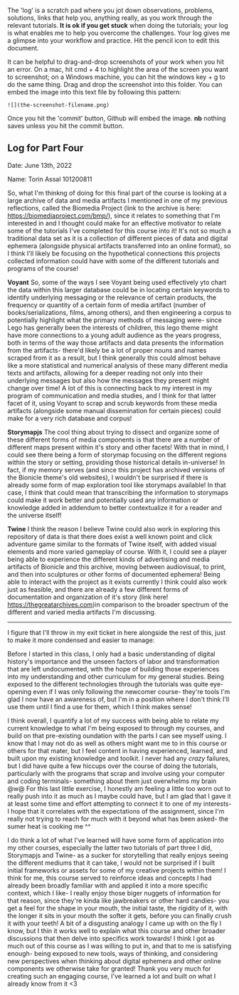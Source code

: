 The 'log' is a scratch pad where you jot down observations, problems, solutions, links that help you, anything really, as you work through the relevant tutorials. **It is ok if you get stuck** when doing the tutorials; your log is what enables me to help you overcome the challenges. Your log gives me a glimpse into your workflow and practice. Hit the pencil icon to edit this document.

It can be helpful to drag-and-drop screenshots of your work when you hit an error. On a mac, hit cmd + 4 to highlight the area of the screen you want to screenshot; on a Windows machine, you can hit the windows key + g to do the same thing. Drag and drop the screenshot into this folder. You can embed the image into this text file by following this pattern:

`![](the-screenshot-filename.png)`

Once you hit the 'commit' button, Github will embed the image. **nb** nothing saves unless you hit the commit button.

## Log for Part Four

Date: June 13th, 2022

Name: Torin Assal 101200811

So, what I'm thinkng of doing for this final part of the course is looking at a large archive of data and media artifacts I mentioned in one of my previous reflections, called the Biomedia Project (link to the archive is here: https://biomediaproject.com/bmp/), since it relates to something that I'm interested in and I thought could make for an effective motivator to relate some of the tutorials I've completed for this course into it! It's not so much a traditional data set as it is a collection of different pieces of data and digital ephemera (alongside physical artifacts transferred into an online format), so I think I'll likely be focusing on the hypothetical connections this projects collected information could have with some of the different tutorials and programs of the course!

**Voyant**
So, some of the ways I see Voyant being used effectively yto chart the data within this larger database could be in locating certain keywords to identify underlying messaging or the relevance of certain products, the frequency or quantity of a certain form of media artifact (number of books/serializations, films, among others), and then engineering a corpus to potentially highlight what the primary methods of messaging were- since Lego has generally been the interests of children, this lego theme might have more connections to a young adult audience as the years progress, both in terms of the way those artifacts and data presents the information from the artifacts- there'd likely be a lot of proper nouns and names scraped from it as a result, but I think generally this could almost behave like a more statistical and numerical analysis of these many different media texts and artifacts, allowing for a deeper reading not only into their underlying messages but also how the messages they present might change over time! A lot of this is connecting back to my interest in my program of communication and media studies, and I think for that latter facet of it, using Voyant to scrap and scrub keywords from these media artifacts (alongside some manual dissemination for certain pieces) could make for a very rich database and corpus!

**Storymapjs**
The cool thing about trying to dissect and organize some of these different forms of media components is that there are a number of different maps present within it's story and other facets! With that in mind, I could see there being a form of storymap focusing on the different regions within the story or setting, providing those historical details in-universe! In fact, if my memory serves (and since this project has archived versions of the Bionicle theme's old websites), I wouldn't be surprised if there is already some form of map exploration tool like storymaps available! In that case, I think that could mean that transcribing the information to storymaps could make it work better and potentially used any information or knowledge added in addendum to better contextualize it for a reader and the universe itself!

**Twine**
I think the reason I believe Twine could also work in exploring this repository of data is that there does exist a well known point and click adventure game similar to the formats of Twine itself, with added visual elements and more varied gameplay of course. With it, I could see a player being able to experience the different kinds of advertising and media artifacts of Bionicle and this archive, moving between audiovisual, to print, and then into sculptures or other forms of documented ephemera! Being able to interact with the project as it exists currently I think could also work just as feasible, and there are already a few different forms of documentation and organization of it's story (link here! https://thegreatarchives.com)in comparison to the broader spectrum of the different and varied media artifacts I'm discussing.
___

I figure that I'll throw in my exit ticket in here alongside the rest of this, just to make it more condensed and easier to manage:

Before I started in this class, I only had a basic understanding of digital history's importance and the unseen factors of labor and transformation that are left undocumented, with the hope of building those experiences into my understanding and other curriculum for my general studies. Being exposed to the different technologies through the tutorials was quite eye-opening even if I was only following the newcomer course- they're tools I'm glad I now have an awareness of, but I'm in a position where I don't think I'll use them until I find a use for them, which I think makes sense!

I think overall, I quantify a lot of my success with being able to relate my current knowledge to what I'm being exposed to through my courses, and build on that pre-existing oundation with the parts I can see myself using. I know that I may not do as well as others might want me to in this course or others for that mater, but I feel content in having experienced, learned, and built upon my existing knowledge and toolkit. I never had any *crazy* failures, but I did have quite a few hiccups over the course of doing the tutorials, particularly with the programs that scrap and involve using your computer and coding terminals- something about them just overwhelms my brain @w@
For this last little exercise, I honestly am feeling a little too worn out to really push into it as much as I maybe could have, but I am glad that I gave it at least some time and effort attempting to connect it to one of my interests- I hope that it correlates with the expectations of the assignment, since I'm really not trying to reach for much with it beyond what has been asked- the sumer heat is cooking me  ^^

I do think a lot of what I've learned will have some form of application into my other courses, especially the latter two tutorials of part three I did, Storymapjs and Twine- as a sucker for storytelling that really enjoys seeing the different mediums that it can take, I would not be surprised if I built initial frameworks or assets for some of my creative projects within them!
I think for me, this course served to reinforce ideas and concepts I had already been broadly familiar with and applied it into a more specific context, which I like- I really enjoy those biger nuggets of information for that reason, since they're kinda like jawbreakers or other hard candies- you get a feel for the shape in your mouth, the initial taste, the rigidity of it, with the longer it sits in your mouth the softer it gets, before you can finally crush it with your teeth! A bit of a disgusting analogy I came up with on the fly I know, but I thin it works well to explain what this course and other broader discussions that then delve into specifics work towards!
I think I got as much out of this course as I was willing to put in, and that to me is satisfying enough- being exposed to new tools, ways of thinking, and considering new perspectives when thinking about digital ephemera and other online components we otherwise take for granted! Thank you very much for creating such an engaging course, I've learned a lot and built on what I already know from it <3
